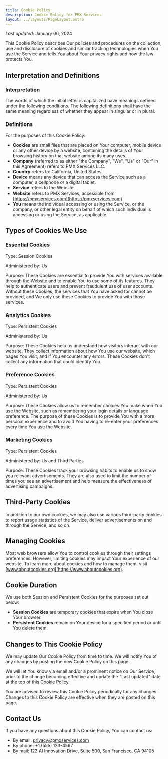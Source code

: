 ```yaml
---
title: Cookie Policy
description: Cookie Policy for PMX Services
layout: ../layouts/PageLayout.astro
---
```


_Last updated_: January 06, 2024

This Cookie Policy describes Our policies and procedures on the collection, use and disclosure of cookies and similar tracking technologies when You use the Service and tells You about Your privacy rights and how the law protects You.

## Interpretation and Definitions

### Interpretation

The words of which the initial letter is capitalized have meanings defined under the following conditions. The following definitions shall have the same meaning regardless of whether they appear in singular or in plural.

### Definitions

For the purposes of this Cookie Policy:

- **Cookies** are small files that are placed on Your computer, mobile device or any other device by a website, containing the details of Your browsing history on that website among its many uses.
- **Company** (referred to as either "the Company", "We", "Us" or "Our" in this Agreement) refers to PMX Services LLC.
- **Country** refers to: California, United States
- **Device** means any device that can access the Service such as a computer, a cellphone or a digital tablet.
- **Service** refers to the Website.
- **Website** refers to PMX Services, accessible from [https://pmxservices.com](https://pmxservices.com)
- **You** means the individual accessing or using the Service, or the company, or other legal entity on behalf of which such individual is accessing or using the Service, as applicable.

## Types of Cookies We Use

### Essential Cookies

Type: Session Cookies

Administered by: Us

Purpose: These Cookies are essential to provide You with services available through the Website and to enable You to use some of its features. They help to authenticate users and prevent fraudulent use of user accounts. Without these Cookies, the services that You have asked for cannot be provided, and We only use these Cookies to provide You with those services.

### Analytics Cookies

Type: Persistent Cookies

Administered by: Us

Purpose: These Cookies help us understand how visitors interact with our website. They collect information about how You use our website, which pages You visit, and if You encounter any errors. These Cookies don't collect any information that could identify You.

### Preference Cookies

Type: Persistent Cookies

Administered by: Us

Purpose: These Cookies allow us to remember choices You make when You use the Website, such as remembering your login details or language preference. The purpose of these Cookies is to provide You with a more personal experience and to avoid You having to re-enter your preferences every time You use the Website.

### Marketing Cookies

Type: Persistent Cookies

Administered by: Us and Third Parties

Purpose: These Cookies track your browsing habits to enable us to show you relevant advertisements. They are also used to limit the number of times you see an advertisement and help measure the effectiveness of advertising campaigns.

## Third-Party Cookies

In addition to our own cookies, we may also use various third-party cookies to report usage statistics of the Service, deliver advertisements on and through the Service, and so on.

## Managing Cookies

Most web browsers allow You to control cookies through their settings preferences. However, limiting cookies may impact Your experience of our website. To learn more about cookies and how to manage them, visit [www.aboutcookies.org](https://www.aboutcookies.org).

## Cookie Duration

We use both Session and Persistent Cookies for the purposes set out below:

- **Session Cookies** are temporary cookies that expire when You close Your browser.
- **Persistent Cookies** remain on Your device for a specified period or until You delete them.

## Changes to This Cookie Policy

We may update Our Cookie Policy from time to time. We will notify You of any changes by posting the new Cookie Policy on this page.

We will let You know via email and/or a prominent notice on Our Service, prior to the change becoming effective and update the "Last updated" date at the top of this Cookie Policy.

You are advised to review this Cookie Policy periodically for any changes. Changes to this Cookie Policy are effective when they are posted on this page.

## Contact Us

If you have any questions about this Cookie Policy, You can contact us:

- By email: privacy@pmxservices.com
- By phone: +1 (555) 123-4567
- By mail: 123 AI Innovation Drive, Suite 500, San Francisco, CA 94105 
